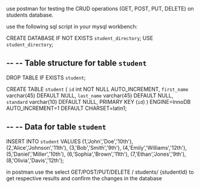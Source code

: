 use postman for testing the CRUD operations (GET, POST, PUT, DELETE) on students database.

use the following sql script in your mysql workbench:

CREATE DATABASE IF NOT EXISTS `student_directory`;
USE `student_directory`;

--
-- Table structure for table `student`
--

DROP TABLE IF EXISTS `student`;

CREATE TABLE `student` (
  `id` int NOT NULL AUTO_INCREMENT,
  `first_name` varchar(45) DEFAULT NULL,
  `last_name` varchar(45) DEFAULT NULL,
  `standard` varchar(10) DEFAULT NULL,
  PRIMARY KEY (`id`)
) ENGINE=InnoDB AUTO_INCREMENT=1 DEFAULT CHARSET=latin1;

--
-- Data for table `student`
--

INSERT INTO `student` VALUES 
    (1,'John','Doe','10th'),
    (2,'Alice','Johnson','11th'),
    (3,'Bob','Smith','9th'),
    (4,'Emily','Williams','12th'),
    (5,'Daniel','Miller','10th'),
    (6,'Sophia','Brown','11th'),
    (7,'Ethan','Jones','9th'),
    (8,'Olivia','Davis','12th');

in postman use the select GET/POST/PUT/DELETE / students/ {studentId} to get respective results and confirm the changes in the database

